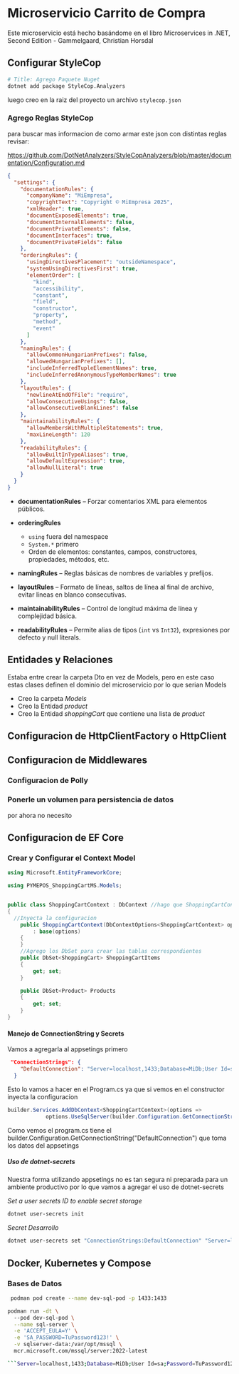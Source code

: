 # Microservicio Carrito de Compra

Este microservicio está hecho basándome en el libro Microservices in .NET, Second Edition  - Gammelgaard, Christian Horsdal

## Configurar StyleCop

```sh
# Title: Agrego Paquete Nuget
dotnet add package StyleCop.Analyzers
```

luego creo en la raiz del proyecto un archivo
`stylecop.json`

### Agrego Reglas StyleCop

para buscar mas informacion de como armar este json con distintas reglas revisar:

<https://github.com/DotNetAnalyzers/StyleCopAnalyzers/blob/master/documentation/Configuration.md>

```json
{
  "settings": {
    "documentationRules": {
      "companyName": "MiEmpresa",
      "copyrightText": "Copyright © MiEmpresa 2025",
      "xmlHeader": true,
      "documentExposedElements": true,
      "documentInternalElements": false,
      "documentPrivateElements": false,
      "documentInterfaces": true,
      "documentPrivateFields": false
    },
    "orderingRules": {
      "usingDirectivesPlacement": "outsideNamespace",
      "systemUsingDirectivesFirst": true,
      "elementOrder": [
        "kind",
        "accessibility",
        "constant",
        "field",
        "constructor",
        "property",
        "method",
        "event"
      ]
    },
    "namingRules": {
      "allowCommonHungarianPrefixes": false,
      "allowedHungarianPrefixes": [],
      "includeInferredTupleElementNames": true,
      "includeInferredAnonymousTypeMemberNames": true
    },
    "layoutRules": {
      "newlineAtEndOfFile": "require",
      "allowConsecutiveUsings": false,
      "allowConsecutiveBlankLines": false
    },
    "maintainabilityRules": {
      "allowMembersWithMultipleStatements": true,
      "maxLineLength": 120
    },
    "readabilityRules": {
      "allowBuiltInTypeAliases": true,
      "allowDefaultExpression": true,
      "allowNullLiteral": true
    }
  }
}
```

- **documentationRules** – Forzar comentarios XML para elementos públicos.

- **orderingRules**  
  - `using` fuera del namespace  
  - `System.*` primero  
  - Orden de elementos: constantes, campos, constructores, propiedades, métodos, etc.

- **namingRules** – Reglas básicas de nombres de variables y prefijos.

- **layoutRules** – Formato de líneas, saltos de línea al final de archivo, evitar líneas en blanco consecutivas.

- **maintainabilityRules** – Control de longitud máxima de línea y complejidad básica.

- **readabilityRules** – Permite alias de tipos (`int` vs `Int32`), expresiones por defecto y null literals.

## Entidades y Relaciones

Estaba entre crear la carpeta Dto en vez de Models, pero en este caso estas clases definen el dominio del microservicio por lo que serian Models

- Creo la carpeta *Models*
- Creo la Entidad *product*
- Creo la Entidad *shoppingCart* que contiene una lista de *product*

## Configuracion de HttpClientFactory o HttpClient

## Configuracion de Middlewares

### Configuracion de Polly



### Ponerle un volumen para persistencia de datos
por ahora no necesito

## Configuracion de EF Core
### Crear y Configurar el Context Model
```cs
using Microsoft.EntityFrameworkCore;

using PYMEPOS_ShoppingCartMS.Models;


public class ShoppingCartContext : DbContext //hago que ShoppingCartContext implemente DbContex
{
  //Inyecta la configuracion 
    public ShoppingCartContext(DbContextOptions<ShoppingCartContext> options)
        : base(options)
    {
    }
    //Agrego los DbSet para crear las tablas correspondientes
    public DbSet<ShoppingCart> ShoppingCartItems
    {
        get; set;
    }

    public DbSet<Product> Products
    {
        get; set;
    }
}
```

#### Manejo de ConnectionString y Secrets

Vamos a agregarla al appsetings primero
```json
 "ConnectionStrings": {
    "DefaultConnection": "Server=localhost,1433;Database=MiDb;User Id=sa;Password=TuPassword123!;"
  }
```

Esto lo vamos a hacer en el Program.cs ya que si vemos en el constructor inyecta la configuracion
```cs
builder.Services.AddDbContext<ShoppingCartContext>(options =>
            options.UseSqlServer(builder.Configuration.GetConnectionString("DefaultConnection")));
```
Como vemos el program.cs tiene el builder.Configuration.GetConnectionString("DefaultConnection") que toma los datos del appsetings 


##### Uso de dotnet-secrets
Nuestra forma utilizando appsetings no es tan segura ni preparada para un ambiente productivo por lo que vamos a agregar el uso de dotnet-secrets

*Set a user secrets ID to enable secret storage*
```sh
dotnet user-secrets init
```


*Secret Desarrollo*
```sh 
dotnet user-secrets set "ConnectionStrings:DefaultConnection" "Server=localhost,1433;Database=MiDb;User Id=sa;Password=TuPassword123!;TrustServerCertificate=True;
```

## Docker, Kubernetes y Compose
### Bases de Datos
```sh
 podman pod create --name dev-sql-pod -p 1433:1433 
```


```sh
podman run -dt \                                      
  --pod dev-sql-pod \
  --name sql-server \
  -e 'ACCEPT_EULA=Y' \
  -e 'SA_PASSWORD=TuPassword123!' \
  -v sqlserver-data:/var/opt/mssql \
  mcr.microsoft.com/mssql/server:2022-latest

```Server=localhost,1433;Database=MiDb;User Id=sa;Password=TuPassword123!;TrustServerCertificate=True;